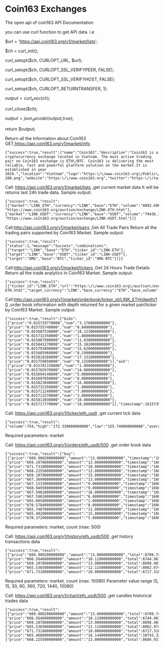 # Coin163 Exchanges
The open api of coin163
API Documentation

you can use curl function to get API data. i.e


$url = 'https://api.coin163.org/v1/market/lists';

$ch = curl_init();

curl_setopt($ch, CURLOPT_URL, $url);

curl_setopt($ch, CURLOPT_SSL_VERIFYPEER, FALSE);

curl_setopt($ch, CURLOPT_SSL_VERIFYHOST, FALSE);

curl_setopt($ch, CURLOPT_RETURNTRANSFER, 1);

$output = curl_exec($ch);

curl_close($ch);

$output = json_decode($output,true);

return $output;

Return all the Information about Coin163
GET,https://api.coin163.org/v1/market/info
```
{"success":true,"result":{"name":"Coin163","description":"Coin163 is a cryptocurrency exchange located in Vietnam. The most active trading pair on Coin163 exchange is ETH\/BTC. Coin163 is delivering the most reliable, fast and powerful platform solution on the market.It is established in year 2019.","location":"Vietnam","logo":"https:\/\/www.coin163.org\/Public\/Home\/images\/logo-200.png","website":"https:\/\/www.coin163.org","twitter":"https:\/\/twitter.com\/Coin163Org","telegram":"https:\/\/t.me\/Coin163_Community","email":"support@coin163.org"}}
```

Call: https://api.coin163.org/v1/market/lists ,get current market data
It will be returns last 24h trade data. Sample output:
```
{"success":true,"result":[{"market":"LINK_ETH","currency":"LINK","base":"ETH","volume":"8092.696000000000","high":"0.021654800000","low":"0.020729210000","price":"0.021567180000","average":"0.021567180000","percent":0.04274294844561007,"timestamp":1608347747,"url": "https://www.coin163.org/auction/exchange/LINK-ETH.html"},{"market":"LINK_USDT","currency":"LINK","base":"USDT","volume":"79436.762000000000","high":"14.117698210000","low":"13.446719510000","price":"14.018644130000","average":"14.018644130000","percent":0.047527485714684424,"timestamp":1608347747,"url": "https://www.coin163.org/auction/exchange/LINK-USDT.html"}]}
```
Call:http://api.coin163.org/v1/market/pairs ,Get All Trade Pairs
Return all the trading pairs supported by Coin163 Market. Sample output:
```
{"success":true,"result":{"status":1,"message":"Success","combinations":[{"target":"LINK","base":"ETH","ticker_id":"LINK-ETH"},{"target":"LINK","base":"USDT","ticker_id":"LINK-USDT"},{"target":"OMG","base":"BTC","ticker_id":"OMG-BTC"}]}}
```
Call:http://api.coin163.org/v1/market/tickers ,Get 24 Hours Trade Details
Return all the trade analytics in Coin163 Market. Sample output:
```
{"success":true,"result":[{"ticker_id":"LINK_ETH","url":"https:\/\/www.coin163.org\/auction\/exchange\/LINK-ETH.html","target_currency":"LINK","base_currency":"ETH","base_volume":"6623.647000000000","high":"0.016371840000","low":"0.015549560000","bid":"0.015693090000","ask":"0.015721350000","last_price":"0.016177850000"}]}
```

Call:http://api.coin163.org/v1/market/orderbook/ticker_id/LINK_ETH/depth/10 ,order book information with depth
returned for a given market pair/ticker by Coin163 Market. Sample output:
```
{"success":true,"result":{"bids":[{"price":"0.015729770000","num":"3.176000000000"},{"price":"0.015755740000","num":"8.840000000000"},{"price":"0.015687530000","num":"18.123000000000"},{"price":"0.015732350000","num":"1.880000000000"},{"price":"0.015807990000","num":"11.830000000000"},{"price":"0.015841270000","num":"15.182000000000"},{"price":"0.015793890000","num":"15.620000000000"},{"price":"0.015685960000","num":"8.199000000000"},{"price":"0.015818260000","num":"17.131000000000"},{"price":"0.015759050000","num":"0.125000000000"}],"ask":[{"price":"0.015781150000","num":"1.000000000000"},{"price":"0.015765970000","num":"14.000000000000"},{"price":"0.015694140000","num":"5.000000000000"},{"price":"0.015697650000","num":"8.000000000000"},{"price":"0.015823690000","num":"16.000000000000"},{"price":"0.015732350000","num":"1.000000000000"},{"price":"0.015711240000","num":"7.000000000000"},{"price":"0.015713370000","num":"3.000000000000"},{"price":"0.015813030000","num":"10.000000000000"},{"price":"0.015717770000","num":"18.000000000000"}],"timestamp":1615735925,"ticker_id":"LINK_ETH"}}
```


Call: https://api.coin163.org/v1/ticker/eth_usdt ,get current tick data
```
{"success":true,"result":{"volume":754,"high":"172.330000000000","low":"155.740000000000","average":4.932997347480105,"open":"155.740000000000","price":161.71652173913043,"timestamp":1594140778}}
```

Required parameters: market

Call: https://api.coin163.org/v1/orders/eth_usdt/500  ,get order book data
```
{"success":true,"result":{"buy":[{"price":"669.980200000000","amount":"13.000000000000","timestamp":"1608346929"},{"price":"669.107800000000","amount":"13.000000000000","timestamp":"1608346474"},{"price":"671.731800000000","amount":"10.000000000000","timestamp":"1608345492"},{"price":"668.225500000000","amount":"13.000000000000","timestamp":"1608346964"},{"price":"669.107800000000","amount":"15.000000000000","timestamp":"1608347312"},{"price":"667.369900000000","amount":"13.000000000000","timestamp":"1608346671"},{"price":"667.153300000000","amount":"9.000000000000","timestamp":"1608347303"},{"price":"668.949500000000","amount":"9.000000000000","timestamp":"1608345504"},{"price":"667.598100000000","amount":"16.000000000000","timestamp":"1608345438"},{"price":"667.598100000000","amount":"6.000000000000","timestamp":"1608346355"},{"price":"665.605800000000","amount":"1.000000000000","timestamp":"1608345474"},{"price":"670.578400000000","amount":"8.000000000000","timestamp":"1608345798"},{"price":"665.748700000000","amount":"12.000000000000","timestamp":"1608346413"},{"price":"665.402000000000","amount":"15.000000000000","timestamp":"1608346791"},{"price":"670.372000000000","amount":"5.000000000000","timestamp":"1608346332"}]}}
```

Required parameters: market, count (max: 500)

Call: https://api.coin163.org/v1/history/eth_usdt/500 ,get history transactions data
```
{"success":true,"result":[{"price":"669.980200000000","amount":"13.000000000000","total":8709.7426,"type":"buy","timestamp":"1608346929"},{"price":"666.564600000000","amount":"10.119000000000","total":6744.9671874000005,"type":"sell","timestamp":"1608346700"},{"price":"669.107800000000","amount":"13.000000000000","total":8698.4014,"type":"buy","timestamp":"1608346474"},{"price":"665.536500000000","amount":"12.115000000000","total":8062.974697500001,"type":"sell","timestamp":"1608345505"},{"price":"671.731800000000","amount":"10.000000000000","total":6717.318,"type":"buy","timestamp":"1608345492"}]}}
```



Required parameters: market, count (max: 10080) Parameter value range (5, 15, 30, 60, 360, 720, 1440, 10080)

Call: https://api.coin163.org/v1/chart/eth_usdt/500 ,get candles historical trades data

```
{"success":true,"result":[{"price":"669.980200000000","amount":"13.000000000000","total":8709.7426,"type":"buy","timestamp":"1608346929"},{"price":"666.564600000000","amount":"10.119000000000","total":6744.9671874000005,"type":"sell","timestamp":"1608346700"},{"price":"669.107800000000","amount":"13.000000000000","total":8698.4014,"type":"buy","timestamp":"1608346474"},{"price":"665.536500000000","amount":"12.115000000000","total":8062.974697500001,"type":"sell","timestamp":"1608345505"},{"price":"671.731800000000","amount":"10.000000000000","total":6717.318,"type":"buy","timestamp":"1608345492"},{"price":"665.468600000000","amount":"16.144000000000","total":10743.3250784,"type":"sell","timestamp":"1608347187"},{"price":"668.225500000000","amount":"13.000000000000","total":8686.9315,"type":"buy","timestamp":"1608346964"}]}}
```





			
